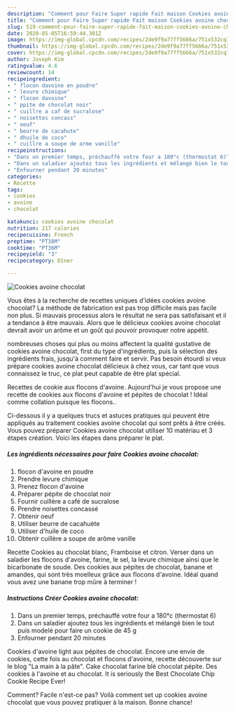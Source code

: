 ```yaml
---
description: "Comment pour Faire Super rapide Fait maison Cookies avoine chocolat"
title: "Comment pour Faire Super rapide Fait maison Cookies avoine chocolat"
slug: 519-comment-pour-faire-super-rapide-fait-maison-cookies-avoine-chocolat
date: 2020-05-05T16:59:44.301Z
image: https://img-global.cpcdn.com/recipes/2de9f9a77ff5666a/751x532cq70/cookies-avoine-chocolat-photo-principale-de-la-recette.jpg
thumbnail: https://img-global.cpcdn.com/recipes/2de9f9a77ff5666a/751x532cq70/cookies-avoine-chocolat-photo-principale-de-la-recette.jpg
cover: https://img-global.cpcdn.com/recipes/2de9f9a77ff5666a/751x532cq70/cookies-avoine-chocolat-photo-principale-de-la-recette.jpg
author: Joseph Kim
ratingvalue: 4.6
reviewcount: 14
recipeingredient:
- " flocon davoine en poudre"
- " levure chimique"
- " flocon davoine"
- " ppite de chocolat noir"
- " cuillre a caf de sucralose"
- " noisettes concass"
- " oeuf"
- " beurre de cacahute"
- " dhuile de coco"
- " cuillre a soupe de arme vanille"
recipeinstructions:
- "Dans un premier temps, préchauffé votre four a 180°c (thermostat 6)"
- "Dans un saladier ajoutez tous les ingrédients et mélangé bien le tout puis modelé pour faire un cookie de 45 g"
- "Enfourner pendant 20 minutes"
categories:
- Recette
tags:
- cookies
- avoine
- chocolat

katakunci: cookies avoine chocolat 
nutrition: 217 calories
recipecuisine: French
preptime: "PT38M"
cooktime: "PT36M"
recipeyield: "3"
recipecategory: Dîner

---
```



![Cookies avoine chocolat](https://img-global.cpcdn.com/recipes/2de9f9a77ff5666a/751x532cq70/cookies-avoine-chocolat-photo-principale-de-la-recette.jpg)

Vous êtes à la recherche de recettes uniques d'idées cookies avoine chocolat? La méthode de fabrication est pas trop difficile mais pas facile non plus. Si mauvais processus alors le résultat ne sera pas satisfaisant et il a tendance à être mauvais. Alors que le délicieux cookies avoine chocolat devrait avoir un arôme et un goût qui pouvoir provoquer notre appétit.

nombreuses choses qui plus ou moins affectent la qualité gustative de cookies avoine chocolat, first du type d'ingrédients, puis la sélection des ingrédients frais, jusqu'à comment faire et servir. Pas besoin étourdi si veux prépare cookies avoine chocolat délicieux à chez vous, car tant que vous connaissez le truc, ce plat peut capable de être plat spécial.

Recettes de cookie aux flocons d&#39;avoine. Aujourd&#39;hui je vous propose une recette de cookies aux flocons d&#39;avoine et pépites de chocolat ! Idéal comme collation puisque les flocons..


Ci-dessous il y a quelques trucs et astuces pratiques qui peuvent être appliqués au traitement cookies avoine chocolat qui sont prêts à être créés. Vous pouvez préparer Cookies avoine chocolat utiliser 10 matériau et 3 étapes création. Voici les étapes dans préparer le plat.

<!--inarticleads1-->

##### Les ingrédients nécessaires pour faire Cookies avoine chocolat:

1.   flocon d&#39;avoine en poudre
1. Prendre  levure chimique
1. Prenez  flocon d&#39;avoine
1. Préparer  pépite de chocolat noir
1. Fournir  cuillère a café de sucralose
1. Prendre  noisettes concassé
1. Obtenir  oeuf
1. Utiliser  beurre de cacahuète
1. Utiliser  d&#39;huile de coco
1. Obtenir  cuillère a soupe de arôme vanille


Recette Cookies au chocolat blanc, Framboise et citron. Verser dans un saladier les flocons d&#39;avoine, farine, le sel, la levure chimique ainsi que le bicarbonate de soude. Des cookies aux pépites de chocolat, banane et amandes, qui sont très moelleux grâce aux flocons d&#39;avoine. Idéal quand vous avez une banane trop mûre à terminer ! 

<!--inarticleads2-->

##### Instructions Créer Cookies avoine chocolat:

1. Dans un premier temps, préchauffé votre four a 180°c (thermostat 6)
1. Dans un saladier ajoutez tous les ingrédients et mélangé bien le tout puis modelé pour faire un cookie de 45 g
1. Enfourner pendant 20 minutes


Cookies d&#39;avoine light aux pépites de chocolat. Encore une envie de cookies, cette fois au chocolat et flocons d&#39;avoine, recette découverte sur le blog &#34;La main à la pâte&#34;. Cake chocolat farine blé chocolat pépite. Des cookies à l&#39;avoine et au chocolat. It is seriously the Best Chocolate Chip Cookie Recipe Ever! 


Comment? Facile n'est-ce pas? Voilà comment set up cookies avoine chocolat que vous pouvez pratiquer à la maison. Bonne chance!
